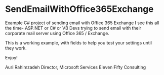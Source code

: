 # SendEmailWithOffice365Exchange
Example C# project of sending email with Office 365 Exchange
I see this all the time- ASP.NET or C# or VB Devs trying to send email with their corporate mail server using Office 365 / Exchange.

This is a working example, with fields to help you test your settings until they work.

Enjoy!

Auri Rahimzadeh
Director, Microsoft Services
Eleven Fifty Consulting
